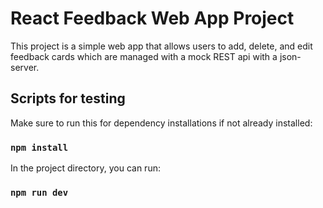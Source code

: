 # React Feedback Web App Project

This project is a simple web app that allows users to add, delete, and edit feedback cards which are managed with a mock REST api with a json-server.

## Scripts for testing

Make sure to run this for dependency installations if not already installed:

### `npm install`

In the project directory, you can run:

### `npm run dev`


